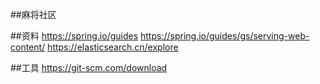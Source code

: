 ##麻将社区

##资料
https://spring.io/guides
https://spring.io/guides/gs/serving-web-content/
https://elasticsearch.cn/explore

##工具
https://git-scm.com/download